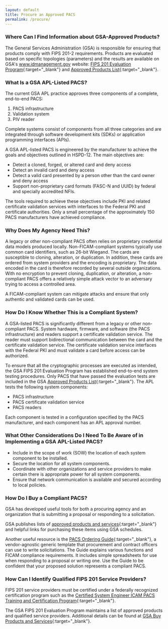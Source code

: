 ```yaml
---
layout: default
title: Procure an Approved PACS
permalink: /procure/
---
```

### Where Can I Find Information about GSA-Approved Products?

The General Services Administration (GSA) is responsible for ensuring that products comply with FIPS 201-2 requirements. Products are evaluated based on specific topologies (parameters) and the results are available on GSA's www.idmanagement.gov website: [FIPS 201 Evaluation Program](https://www.idmanagement.gov/fips201/){:target="_blank"} and [Approved Products List](https://www.idmanagement.gov/approved-products-list/){:target="_blank"}.  

### What Is a GSA APL-Listed PACS?

The current GSA APL practice approves three components of a complete, end-to-end PACS:

1. PACS infrastructure
2. Validation system
3. PIV reader  

Complete systems consist of components from all three categories and are integrated through software development kits (SDKs) or application programming interfaces (APIs).

A GSA APL-listed PACS is engineered by the manufacturer to achieve the goals and objectives outlined in HSPD-12.  The main objectives are:

* Detect a cloned, forged, or altered card and deny access
* Detect an invalid card and deny access
* Detect a valid card presented by a person other than the card owner and deny access
* Support non-proprietary card formats (FASC-N and UUID) by federal and specially accredited NFIs.

The tools required to achieve these objectives include PKI and related certificate validation services with interfaces to the Federal PKI and certificate authorities.  Only a small percentage of the approximately 150 PACS manufacturers have achieved compliance.

### Why Does My Agency Need This?

A legacy or other non-compliant PACS often relies on proprietary credential data models produced locally.  Non-FICAM-compliant systems typically use common card identifiers, such as 26-bit Wiegand.  The cards are susceptible to cloning, alteration, or duplication.  In addition, these cards are ordered from system providers and the encoding is proprietary.  The data encoded in the card is therefore recorded by several outside organizations.  With no encryption to prevent cloning, duplication, or alteration, a non-compliant PACS offers a relatively simple attack vector to an adversary trying to access a controlled area.

A FICAM-compliant system can mitigate attacks and ensure that only authentic and validated cards can be used.

### How Do I Know Whether This is a Compliant System?<!--How do I know whether a specific PACS is a compliant system?-->

A GSA-listed PACS is significantly different from a legacy or other non-compliant PACS. System hardware, firmware, and software (the PACS infrastructure) and readers support a certificate validation service.  The reader must support bidirectional communication between the card and the certificate validation service.  The certificate validation service interfaces with the Federal PKI and must validate a card before access can be authorized.

To ensure that all the cryptographic processes are executed as intended, the GSA FIPS 201 Evaluation Program has established end-to-end system testing procedures.  Only PACS that have passed the evaluation tests are included in the GSA [Approved Products List](https://www.idmanagement.gov/approved-products-list/){:target="_blank"}. The APL tests the following system components:
* PACS infrastructure
* PACS certificate validation service
* PACS readers

Each component is tested in a configuration specified by the PACS manufacturer, and each component has an APL approval number.

### What Other Considerations Do I Need To Be Aware of in Implementing a GSA APL-Listed PACS?

* Include in the scope of work (SOW) the location of each system component to be installed.<!--SOW = Statement of Work-->
* Secure the location for all system components.
* Coordinate with other organizations and service providers to make certain there is appropriate power for all system components.
* Ensure that network communication is available and secured according to local policies.

### How Do I Buy a Compliant PACS?

GSA has developed useful tools for both a procuring agency and an organization that is submitting a proposal or responding to a solicitation.

GSA publishes lists of [approved products and services](https://www.idmanagement.gov/buy/){:target="_blank"} and helpful links for purchasing these items using GSA schedules.

Another useful resource is the [PACS Ordering Guide](https://www.gsa.gov/cdnstatic/Guide_to_PACS_-_REVISED_060717.pdf){:target="_blank"}, a vendor-agnostic generic template that procurement and contract officers can use to write solicitations. The Guide explains various functions and FICAM compliance requirements.  It includes simple spreadsheets for use when responding to a proposal or writing one. Use the Guide to be confident that your proposed solution represents a compliant PACS.

### How Can I Identify Qualified FIPS 201 Service Providers?

FIPS 201 service providers must be certified under a federally recognized certification program such as the [Certified System Engineer ICAM PACS Training and Certification Program](https://www.securetechalliance.org/activities-certified-system-engineer-icam-pacs-training-and-certification-program/){:target="_blank"}<!--Replaced original broken link with current program name and website URL.-->.  

The GSA FIPS 201 Evaluation Program maintains a list of approved products and qualified service providers.  Additional details can be found at [GSA Buy Products and Services](https://www.idmanagement.gov/buy/){:target="_blank"}.<!--Corrected reference and GSA website name.-->

